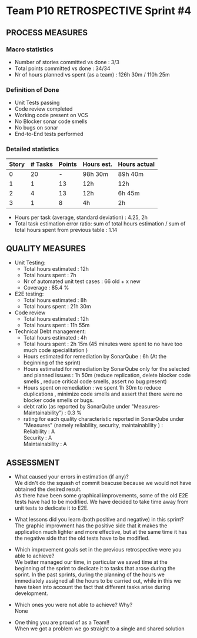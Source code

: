 Team P10 RETROSPECTIVE Sprint #4
=====================================

## PROCESS MEASURES 

### Macro statistics

- Number of stories committed vs done : 3/3
- Total points committed vs done : 34/34
- Nr of hours planned vs spent (as a team) : 126h 30m  / 110h 25m 


### Definition of Done
- Unit Tests passing
- Code review completed
- Working code present on VCS
- No Blocker sonar code smells
- No bugs on sonar
- End-to-End tests performed



### Detailed statistics

| Story  | # Tasks | Points | Hours est. | Hours actual |
|--------|---------|--------|------------|--------------|
| 0      |    20     |    -   |   98h 30m      |  89h 40m   |
| 1      |   1     |   13    |   12h        |    12h        |
| 2      |    4    |  13   |    12h      |     6h 45m       |
| 3      |     1    |   8   |     4h     |     2h      |




- Hours per task (average, standard deviation) : 4.25, 2h
- Total task estimation error ratio: sum of total hours estimation / sum of total hours spent from previous table : 1.14

  
## QUALITY MEASURES 

- Unit Testing:
  - Total hours estimated : 12h
  - Total hours spent : 7h
  - Nr of automated unit test cases : 66 old + x new
  - Coverage  : 85.4 %
- E2E testing:
  - Total hours estimated : 8h
  - Total hours spent : 21h 30m
- Code review 
  - Total hours estimated : 12h
  - Total hours spent : 11h 55m
- Technical Debt management:
  - Total hours estimated : 4h 
  - Total hours spent : 2h 15m (45 minutes were spent to no have too much code specialitation )
  - Hours estimated for remediation by SonarQube : 6h  (At the beginning of the sprint)
  - Hours estimated for remediation by SonarQube only for the selected and planned issues : 1h 50m (reduce replication, delete blocker code smells , reduce critical code smells, assert no bug present) 
  - Hours spent on remediation  : we spent 1h 30m to reduce duplications , minimize code smells and assert that there were no blocker code smells or bugs.
  - debt ratio (as reported by SonarQube under "Measures-Maintainability") : 0.3 %
  - rating for each quality characteristic reported in SonarQube under "Measures" (namely reliability, security, maintainability ) :
  <br>Reliability : A <br>Security : A
  <br>Maintainability : A
  
## ASSESSMENT

- What caused your errors in estimation (if any)? <br>
We didn't do the squash of commit beacuse because we would not have obtained the desired result.<br>
As there have been some graphical improvements, some of the old E2E tests have had to be modified. We have decided to take time away from unit tests to dedicate it to E2E.



- What lessons did you learn (both positive and negative) in this sprint? <br>
The graphic improvment has the positive side that it makes the application much lighter and more effective, but at the same time it has the negative side that the old tests have to be modified.

- Which improvement goals set in the previous retrospective were you able to achieve? <br>
  We better managed our time, in particular we saved time at the beginning of the sprint to dedicate it to tasks that arose during the sprint.
  In the past sprints, during the planning of the hours we immediately assigned all the hours to be carried out, while in this we have taken into account the fact that different   tasks arise during development.  

- Which ones you were not able to achieve? Why?<br> 
  None

- One thing you are proud of as a Team!!<br>
When we got a problem we go straight to a single and shared solution
